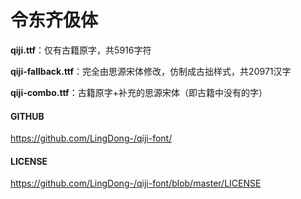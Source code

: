 # 令东齐伋体

**qiji.ttf**：仅有古籍原字，共5916字符

**qiji-fallback.ttf**：完全由思源宋体修改，仿制成古拙样式，共20971汉字

**qiji-combo.ttf**：古籍原字+补充的思源宋体（即古籍中没有的字）



#### GITHUB

https://github.com/LingDong-/qiji-font/

#### LICENSE

https://github.com/LingDong-/qiji-font/blob/master/LICENSE